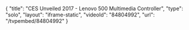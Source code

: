 {
    "title": "CES Unveiled 2017 - Lenovo 500 Multimedia Controller",
    "type": "solo",
    "layout": "iframe-static",
    "videoId": "84804992",
    "url": "\/tvpembed\/84804992"
}